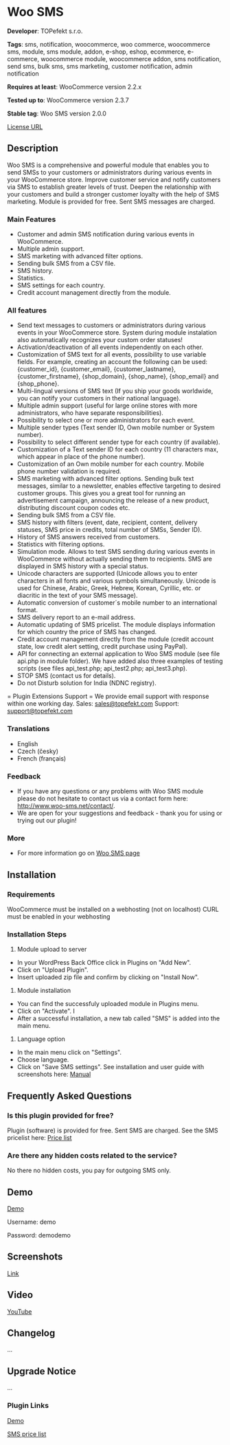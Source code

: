 # Woo SMS

**Developer**: TOPefekt s.r.o. 

**Tags**: sms, notification, woocommerce, woo commerce, woocommerce sms, module, sms module, addon, e-shop, eshop, ecommerce, e-commerce, woocommerce module, woocommerce addon, sms notification, send sms, bulk sms, sms marketing, customer notification, admin notification

**Requires at least**: WooCommerce version 2.2.x 

**Tested up to**: WooCommerce version 2.3.7 

**Stable tag**: Woo SMS version 2.0.0

[License URL](http://www.woo-sms.net/licence/licence_en.pdf)

## Description 
Woo SMS is a comprehensive and powerful module that enables you to send SMSs to your customers or administrators during various events in your WooCommerce store.
Improve customer service and notify customers via SMS to establish greater levels of trust. Deepen the relationship with your customers and build a stronger customer loyalty with the help of SMS marketing.
Module is provided for free. Sent SMS messages are charged.
                                                                                                                                                                                 
### Main Features 
* Customer and admin SMS notification during various events in WooCommerce.
* Multiple admin support.
* SMS marketing with advanced filter options.
* Sending bulk SMS from a CSV file.
* SMS history.
* Statistics.
* SMS settings for each country.
* Credit account management directly from the module.

### All features 
* Send text messages to customers or administrators during various events in your WooCommerce store. System during module instalation also automatically recognizes your custom order statuses!
* Activation/deactivation of all events independently on each other.
* Customization of SMS text for all events, possibility to use variable fields. For example, creating an account the following can be used: {customer_id}, {customer_email}, {customer_lastname}, {customer_firstname}, {shop_domain}, {shop_name}, {shop_email} and {shop_phone}.
* Multi-lingual versions of SMS text (If you ship your goods worldwide, you can notify your customers in their national language).
* Multiple admin support (useful for large online stores with more administrators, who have separate responsibilities).
* Possibility to select one or more administrators for each event.
* Multiple sender types (Text sender ID, Own mobile number or System number).
* Possibility to select different sender type for each country (if available).
* Customization of a Text sender ID for each country (11 characters max, which appear in place of the phone number).
* Customization of an Own mobile number for each country. Mobile phone number validation is required.
* SMS marketing with advanced filter options. Sending bulk text messages, similar to a newsletter, enables effective targeting to desired customer groups. This gives you a great tool for running an advertisement campaign, announcing the release of a new product, distributing discount coupon codes etc.
* Sending bulk SMS from a CSV file.
* SMS history with filters (event, date, recipient, content, delivery statuses, SMS price in credits, total number of SMSs, Sender ID).
* History of SMS answers received from customers.
* Statistics with filtering options.
* Simulation mode. Allows to test SMS sending during various events in WooCommerce without actually sending them to recipients. SMS are displayed in SMS history with a special status.
* Unicode characters are supported (Unicode allows you to enter characters in all fonts and various symbols simultaneously. Unicode is used for Chinese, Arabic, Greek, Hebrew, Korean, Cyrillic, etc. or diacritic in the text of your SMS message).
* Automatic conversion of customer´s mobile number to an international format.
* SMS delivery report to an e-mail address.
* Automatic updating of SMS pricelist. The module displays information for which country the price of SMS has changed.
* Credit account management directly from the module (credit account state, low credit alert setting, credit purchase using PayPal).
* API for connecting an external application to Woo SMS module (see file api.php in module folder). We have added also three examples of testing scripts (see files api_test.php; api_test2.php; api_test3.php).
* STOP SMS (contact us for details).
* Do not Disturb solution for India (NDNC registry).  
    
= Plugin Extensions Support =
We provide email support with response within one working day.
Sales: sales@topefekt.com
Support: support@topefekt.com

### Translations 
* English 
* Czech	(česky)
* French (français)

### Feedback
* If you have any questions or any problems with Woo SMS module please do not hesitate to contact us via a contact form here: http://www.woo-sms.net/contact/.  
* We are open for your suggestions and feedback - thank you for using or trying out our plugin!

### More
* For more information go on [Woo SMS page](http://www.woo-sms.net/)

## Installation 
### Requirements
WooCommerce must be installed on a webhosting (not on localhost)
CURL must be enabled in your webhosting

### Installation Steps 
1. Module upload to server
  * In your WordPress Back Office click in Plugins on "Add New".
  * Click on "Upload Plugin".
  * Insert uploaded zip file and confirm by clicking on "Install Now".
1. Module installation
  * You can find the successfuly uploaded module in Plugins menu.
  * Click on "Activate". I
  * After a successful installation, a new tab called "SMS" is added into the main menu.  
1. Language option
  * In the main menu click on "Settings".
  * Choose language.
  * Click on "Save SMS settings". 
See installation and user guide with screenshots here: [Manual](http://www.woo-sms.net/manual.html)   

## Frequently Asked Questions 

### Is this plugin provided for free?
Plugin (software) is provided for free. Sent SMS are charged. See the SMS pricelist here: [Price list](http://www.woo-sms.net/pricelist.html) 

### Are there any hidden costs related to the service?
No there no hidden costs, you pay for outgoing SMS only.

## Demo
[Demo](http://testing.woo-sms.net/wp-login.php?SMS_DEMO_LANG=en)

Username: demo

Password: demodemo

## Screenshots
[Link](http://www.woo-sms.net/screenshots.html)

## Video
[YouTube](https://youtu.be/OCK9qJSjuTk)

## Changelog 
...

## Upgrade Notice
...

### Plugin Links
[Demo](http://www.woo-sms.net/demo.html)

[SMS price list](http://www.woo-sms.net/pricelist.html)

